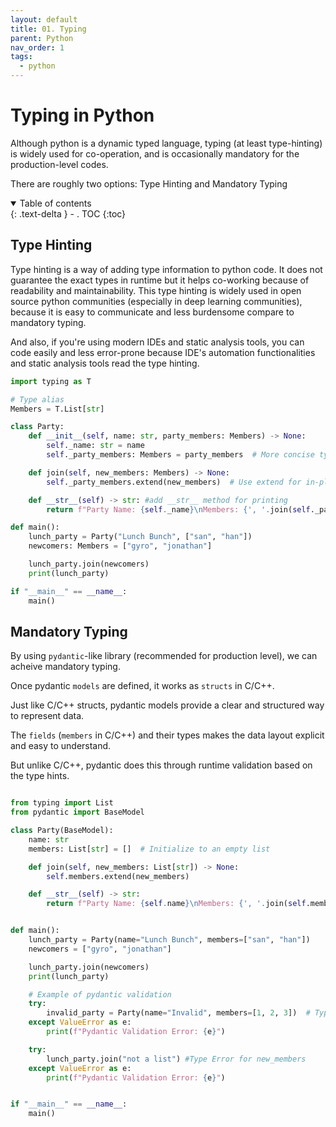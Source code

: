 ```yaml
---
layout: default
title: 01. Typing
parent: Python
nav_order: 1
tags: 
  - python
---
```


# Typing in Python

Although python is a dynamic typed language, typing (at least type-hinting) is widely used for co-operation, and is occasionally mandatory for the production-level codes.   

There are roughly two options: Type Hinting and Mandatory Typing 

<details open markdown="block">
  <summary>
    Table of contents
  </summary>
  {: .text-delta }
- . TOC
{:toc}
</details>

## Type Hinting

Type hinting is a way of adding type information to python code. It does not guarantee the exact types in runtime but it helps co-working because of readability and maintainability. This type hinting is widely used in open source python communities (especially in deep learning communities), because it is easy to communicate and less burdensome compare to mandatory typing.   


And also, if you're using modern IDEs and static analysis tools, you can code easily and less error-prone because IDE's automation functionalities and static analysis tools read the type hinting.

```python
import typing as T

# Type alias
Members = T.List[str]

class Party:
    def __init__(self, name: str, party_members: Members) -> None:
        self._name: str = name
        self._party_members: Members = party_members  # More concise type hint

    def join(self, new_members: Members) -> None:
        self._party_members.extend(new_members)  # Use extend for in-place modification

    def __str__(self) -> str: #add __str__ method for printing
        return f"Party Name: {self._name}\nMembers: {', '.join(self._party_members)}"

def main():
    lunch_party = Party("Lunch Bunch", ["san", "han"])
    newcomers: Members = ["gyro", "jonathan"]

    lunch_party.join(newcomers)
    print(lunch_party)

if "__main__" == __name__:
    main()
```

## Mandatory Typing

By using `pydantic`-like library (recommended for production level), we can acheive mandatory typing.    

Once pydantic `models` are defined, it works as `structs` in C/C++.   

Just like C/C++ structs, pydantic models provide a clear and structured way to represent data.  

The `fields` (`members` in C/C++) and their types makes the data layout explicit and easy to understand.    

But unlike C/C++, pydantic does this through runtime validation based on the type hints.   

```python

from typing import List
from pydantic import BaseModel

class Party(BaseModel):
    name: str
    members: List[str] = []  # Initialize to an empty list

    def join(self, new_members: List[str]) -> None:
        self.members.extend(new_members)

    def __str__(self) -> str:
        return f"Party Name: {self.name}\nMembers: {', '.join(self.members)}"


def main():
    lunch_party = Party(name="Lunch Bunch", members=["san", "han"])
    newcomers = ["gyro", "jonathan"]

    lunch_party.join(newcomers)
    print(lunch_party)

    # Example of pydantic validation
    try:
        invalid_party = Party(name="Invalid", members=[1, 2, 3])  # Type error for members
    except ValueError as e:
        print(f"Pydantic Validation Error: {e}")

    try:
        lunch_party.join("not a list") #Type Error for new_members
    except ValueError as e:
        print(f"Pydantic Validation Error: {e}")


if "__main__" == __name__:
    main()
```